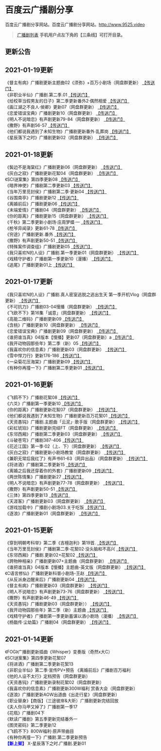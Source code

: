百度云广播剧分享
==================
百度云广播剧分享网站。百度云广播剧分享网站。<http://www.9525.video>

>[广播剧列表](/list/) **手机用户点左下角的【三条线】可打开目录。**


<h2>更新公告</h2>
<h2>2021-01-19更新</h2>

《督主有病》广播剧更新主题曲02《须弥》+百万小剧场（网盘群更新）  [【传送门】](/list/B.md)</br>
《非职业半仙》广播剧.第二季.01  [【传送门】](/list/B.md)</br>
《给校草当假男友的日子》第二季更新番外2·偶然相爱  [【传送门】](/list/B.md)</br>
《画江湖之不良人·侯卿》更新07（网盘群更新）  [【传送门】](/list/B.md)</br>
《恋爱错误宝典》广播剧更新10（网盘群更新）  [【传送门】](/list/B.md)</br>
《明人不说暗恋》有声剧更新79-84（网盘群更新）  [【传送门】](/list/B.md)</br>
《撒野》有声剧56-57  [【传送门】](/list/B.md)</br>
《他们都说我遇到了未知生物》广播剧更新番外·乱葬岗  [【传送门】](/list/B.md)</br>
《星辰落下之时》广播剧更新02（网盘群更新）  [【传送门】](/list/B.md)</br>
<h2>2021-01-18更新</h2>

《鬓边不是海棠红》广播剧更新06（网盘群更新）  [【传送门】](/list/B.md)</br>
《灰白之寂》广播剧更新花絮04（网盘群更新） [【传送门】](/list/H.md)</br>
《SCI谜案集》第四季更新08 [【传送门】](/list/S.md)</br>
《暗界神使》广播剧第二季更新03 [【传送门】](/list/A.md)</br>
《当年万里觅封侯》广播剧第二季·更新04 [【传送门】](/list/D.md)</br>
《谷围南亭》广播剧更新12  [【传送门】](/list/G.md)</br>
《离婚前后》广播剧更新06  [【传送门】](/list/L.md)</br>
《末端爱情》广播剧04（网盘群更新） [【传送门】](/list/M.md)</br>
《你的距离》广播剧更新15（网盘群更新） [【传送门】](/list/N.md)</br>
《千秋》第二季更新小剧场·庄周梦蝶·一  [【传送门】](/list/Q.md)</br>
《枪爷异闻录》更新61-78 [【传送门】](/list/Q.md)</br>
《穷途》广播剧更新.番外 [【传送门】](/list/Q.md)</br>
《撒野》有声剧更新50-51  [【传送门】](/list/S.md)</br>
《特殊案件调查组》广播剧更新05  [【传送门】](/list/T.md)</br>
《我只喜欢N的人设》广播剧.第一季更新01（网盘群更新）  [【传送门】](/list/W.md)</br>
《戏精守护者》广播剧第一季更新10（漫播） [【传送门】](/list/X.md)</br>
《追尾》广播剧更新01上 [【传送门】](/list/Z.md)</br>
<h2></h2>
<h2>2021-01-17更新</h2>

《我只喜欢N的人设》广播剧.真人密室逃脱之逃出生天 第一季开机Vlog（网盘群更新）  [【传送门】](/list/W.md)</br>
《不可抗力》广播剧03-04慢播（网盘群更新）  [【传送门】](/list/B.md)</br>
《飞欧不下》第16集「诚意」（网盘群更新）  [【传送门】](/list/F.md)</br>
《高能二维码》广播剧更新09  [【传送门】](/list/G.md)</br>
《含桃》广播剧更新10（网盘群更新）  [【传送门】](/list/H.md)</br>
《恋爱错误宝典》广播剧更新09（网盘群更新）  [【传送门】](/list/L.md)</br>
《谁把谁当真》04版本【慢播】更新07（网盘群更新）a  [【传送门】](/list/S.md)</br>
《我开动物园那些年》第二季（新）05  [【传送门】](/list/W.md)</br>
《我喜欢你的信息素》广播剧更新03（网盘群更新）  [【传送门】](/list/W.md)</br>
《雪中悍刀行》更新176-186  [【传送门】](/list/X.md)</br>
《一朵菊花压海棠》广播剧更新09  [【传送门】](/list/Y.md)</br>
《有种你再撞一下》广播剧第二季更新01  [【传送门】](/list/Y.md)</br>
<h2></h2>
<h2>2021-01-16更新</h2>

《飞鸥不下》广播剧花絮08  [【传送门】](/list/F.md)</br>
《六爻》广播剧第一季更新10  [【传送门】](/list/L.md)</br>
《你的距离》广播剧更新花絮07（网盘群更新）  [【传送门】](/list/N.md)</br>
《他们都说我遇到了未知生物》广播剧更新百万花絮01  [【传送门】](/list/T.md)</br>
《天资愚钝》广播剧.主题曲「云泥」· 歌手版（网盘群更新）  [【传送门】](/list/T.md)</br>
《彩虹琥珀》广播剧更新完结FT（网盘群更新）  [【传送门】](/list/C.md)</br>
《东邻西厢》广播剧第二季更新03（网盘群更新）  [【传送门】](/list/D.md)</br>
《斗破苍穹》广播剧387-406  [【传送门】](/list/D.md)</br>
《花近江国》第一季·02（上、下）（网盘群更新）  [【传送门】](/list/H.md)</br>
《灰白之寂》广播剧更新小剧场教堂（网盘群更新）  [【传送门】](/list/H.md)</br>
《兼职无常后我红了》有声书61-63（网异出品）（网盘群更新）  [【传送门】](/list/J.md)</br>
《将进酒》广播剧第二季更新15  [【传送门】](/list/Q.md)</br>
《离婚之后我还穿着你的外套》广播剧更新09  [【传送门】](/list/L.md)</br>
《两世陈情集》广播剧更新27  [【传送门】](/list/L.md)</br>
《明人不说暗恋》有声剧更新77-78（网盘群更新）  [【传送门】](/list/M.md)</br>
《撒野》有声剧更新50-51  [【传送门】](/list/S.md)</br>
《三体》第四季更新13  [【传送门】](/list/S.md)</br>
《天涯客》广播剧更新03（网盘群更新）  [【传送门】](/list/T.md)</br>
《游戏加载中》广播剧小剧场03.关于吃饭  [【传送门】](/list/Y.md)</br>
《逐浪》广播剧更新01（网盘群更新）  [【传送门】](/list/Z.md)</br>
<h2></h2>
<h2>2021-01-15更新</h2>

《穿到明朝考科举》第二季《吉檀迦利》第19首.   [【传送门】](/list/C.md)</br>
《当年万里觅封侯》广播剧第二季·花絮02·没头脑和不高兴   [【传送门】](/list/D.md)</br>
《东邻西厢》广播剧.更新02+花絮02   [【传送门】](/list/D.md)</br>
《跨物种相亲》广播剧更新07+主题曲（网盘群更新）   [【传送门】](/list/K.md)</br>
《谁把谁当真》04版本【慢播】主题曲-英文版（网盘群更新）   [【传送门】](/list/S.md)</br>
《C语言修仙》广播剧更新科普小剧场-王赵   [【传送门】](/list/C.md)</br>
《从反派身边醒来后》广播剧更新04   [【传送门】](/list/C.md)</br>
《督主有病》广播剧更新03（网盘群更新）   [【传送门】](/list/D.md)</br>
《明人不说暗恋》有声剧更新73-76（网盘群更新）   [【传送门】](/list/M.md)</br>
《撒野》有声剧更新46-49   [【传送门】](/list/S.md)</br>
《天资愚钝》广播剧更新03（网盘群更新））   [【传送门】](/list/T.md)</br>
《我开动物园那些年》第二季（新）主题曲   [【传送门】](/list/W.md)</br>
《戏精守护者》广播剧第一季更新蓄谋以酒小剧场（漫播）   [【传送门】](/list/X.md)</br>
《杨戬传·尘劫篇》广播剧04（网盘群更新）   [【传送门】](/list/Y.md)</br>
<h2></h2>
<h2>2021-01-14更新</h2>

《FOG》广播剧更新插曲《Whisper》变奏版（奇然x大C）</br>
《SCI谜案集》第四季更新花絮07</br>
《将进酒》广播剧第二季更新花絮13</br>
《非职业半仙》第二季·宣传PV+预告
《离婚前后》广播剧百万福利</br>
《他的人设不太行》定档预告（网盘群更新）</br>
《天资愚钝》广播剧更新录制花絮02（网盘群更新）</br>
《我喜欢你的信息素》广播剧更新300W福利 赏香大会（网盘群更新）</br>
《逐浪》广播剧更新AOW出道曲《出走行星》（网盘群更新）</br>
《职业替身》【商版】（三途彼岸&大昕）广播剧更新完结回放</br>
《夫人你马甲又掉了》广播剧第一季17</br>
《花瓶》广播剧04下</br>
《默读广播剧》第五季更新完结番外一</br>
《图灵密码》第二季更新12</br>
《飞鸥不下》800W福利·原声带曲目</br>
《有种你再撞一下》广播剧.第二季更新预告</br>
**<font color='blue'>【新上架】</font>** X-星辰落下之时.广播剧.更新01</br>
<h2></h2>

